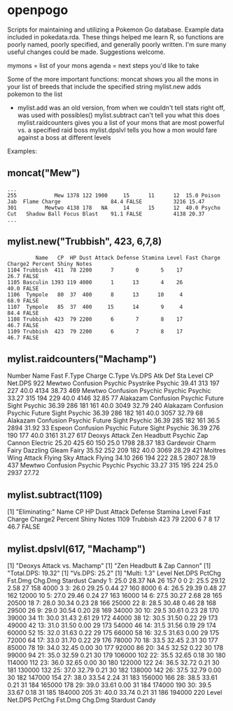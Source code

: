 # openpogo

Scripts for maintaining and utilizing a Pokemon Go database. Example data included in pokedata.rda.
These things helped me learn R, so functions are poorly named, poorly specified, and generally poorly written. I'm sure many useful changes could be made. Suggestions welcome.

mymons = list of your mons
agenda = next steps you'd like to take

Some of the more important functions:
moncat shows you all the mons in your list of breeds that include the specified string
mylist.new adds pokemon to the list
- mylist.add was an old version, from when we couldn't tell stats right off, was used with possibles()
mylist.subtract can't tell you what this does
mylist.raidcounters gives you a list of your mons that are most powerful vs. a specified raid boss
mylist.dpslvl tells you how a mon would fare against a boss at different levels

Examples:
## moncat("Mew")
```
...
255            Mew 1378 122 1900     15      11      12  15.0 Poison Jab  Flame Charge                84.4 FALSE          3216 15.47
301         Mewtwo 4138 178   NA     14      15      12  40.0 Psycho Cut   Shadow Ball Focus Blast    91.1 FALSE          4138 20.37
...
```

## mylist.new("Trubbish", 423, 6,7,8)
```
         Name   CP  HP Dust Attack Defense Stamina Level Fast Charge Charge2 Percent Shiny Notes
1104 Trubbish  411  78 2200      7       0       5    17                        26.7 FALSE
1105 Basculin 1393 119 4000      1      13       4    26                        40.0 FALSE
1106  Tympole   80  37  400      8      13      10     4                        68.9 FALSE
1107  Tympole   85  37  400     15      14       9     4                        84.4 FALSE
1108 Trubbish  423  79 2200      6       7       8    17                        46.7 FALSE
1109 Trubbish  423  79 2200      6       7       8    17                        46.7 FALSE
```

## mylist.raidcounters("Machamp")
 Number          Name         Fast  F.Type         Charge   C.Type Vs.DPS Atk Def Sta Level   CP Net.DPS
    922        Mewtwo    Confusion Psychic      Psystrike  Psychic  39.41 313 197 227  40.0 4134   38.73
    469        Mewtwo    Confusion Psychic        Psychic  Psychic  33.27 315 194 229  40.0 4146   32.85
     77      Alakazam    Confusion Psychic   Future Sight  Psychic  36.39 286 181 161  40.0 3049   32.79
    240      Alakazam    Confusion Psychic   Future Sight  Psychic  36.39 286 182 161  40.0 3057   32.79
     68      Alakazam    Confusion Psychic   Future Sight  Psychic  36.39 285 182 161  36.5 2894   31.92
     33        Espeon    Confusion Psychic   Future Sight  Psychic  36.39 276 190 177  40.0 3161   31.27
    617 Deoxys Attack Zen Headbutt Psychic     Zap Cannon Electric  25.20 425  60 150  25.0 1798   28.37
    183     Gardevoir        Charm   Fairy Dazzling Gleam    Fairy  35.52 252 209 182  40.0 3069   28.29
    421       Moltres  Wing Attack  Flying     Sky Attack   Flying  34.10 266 194 222  28.5 2807   28.19
    437        Mewtwo    Confusion Psychic        Psychic  Psychic  33.27 315 195 224  25.0 2937   27.72

## mylist.subtract(1109)
[1] "Eliminating:"
         Name  CP HP Dust Attack Defense Stamina Level Fast Charge Charge2 Percent Shiny Notes
1109 Trubbish 423 79 2200      6       7       8    17                        46.7 FALSE

## mylist.dpslvl(617, "Machamp")
[1] "Deoxys Attack vs. Machamp"
[1] "Zen Headbutt & Zap Cannon"
[1] "Total.DPS: 19.32"
[1] "Vs.DPS: 25.2"
[1] "Multi: 1.3"
    Level Net.DPS PctChg Fst.Dmg Chg.Dmg Stardust Candy
 1:  25.0   28.37     NA      26     157        0     0
 2:  25.5   29.12   2.58      27     158     4000     3
 3:  26.0   29.25   0.44      27     160     8000     6
 4:  26.5   29.39   0.48      27     162    12000    10
 5:  27.0   29.46   0.24      27     163    16000    14
 6:  27.5   30.27   2.68      28     165    20500    18
 7:  28.0   30.34   0.23      28     166    25000    22
 8:  28.5   30.48   0.46      28     168    29500    26
 9:  29.0   30.54   0.20      28     169    34000    30
10:  29.5   30.61   0.23      28     170    39000    34
11:  30.0   31.43   2.61      29     172    44000    38
12:  30.5   31.50   0.22      29     173    49000    42
13:  31.0   31.50   0.00      29     173    54000    46
14:  31.5   31.56   0.19      29     174    60000    52
15:  32.0   31.63   0.22      29     175    66000    58
16:  32.5   31.63   0.00      29     175    72000    64
17:  33.0   31.70   0.22      29     176    78000    70
18:  33.5   32.45   2.31      30     177    85000    78
19:  34.0   32.45   0.00      30     177    92000    86
20:  34.5   32.52   0.22      30     178    99000    94
21:  35.0   32.59   0.21      30     179   106000   102
22:  35.5   32.65   0.18      30     180   114000   112
23:  36.0   32.65   0.00      30     180   122000   122
24:  36.5   32.72   0.21      30     181   130000   132
25:  37.0   32.79   0.21      30     182   138000   142
26:  37.5   32.79   0.00      30     182   147000   154
27:  38.0   33.54   2.24      31     183   156000   166
28:  38.5   33.61   0.21      31     184   165000   178
29:  39.0   33.61   0.00      31     184   174000   190
30:  39.5   33.67   0.18      31     185   184000   205
31:  40.0   33.74   0.21      31     186   194000   220
    Level Net.DPS PctChg Fst.Dmg Chg.Dmg Stardust Candy
